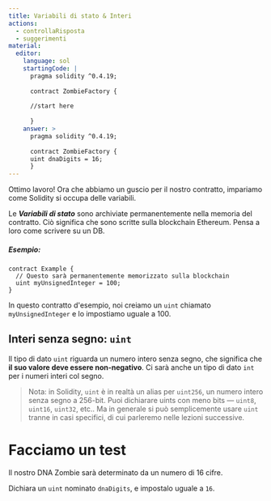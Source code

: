 ```yaml
---
title: Variabili di stato & Interi
actions:
  - controllaRisposta
  - suggerimenti
material:
  editor:
    language: sol
    startingCode: |
      pragma solidity ^0.4.19;
      
      contract ZombieFactory {
      
      //start here
      
      }
    answer: >
      pragma solidity ^0.4.19;
      
      contract ZombieFactory {
      uint dnaDigits = 16;
      }
---
```

Ottimo lavoro! Ora che abbiamo un guscio per il nostro contratto, impariamo come Solidity si occupa delle variabili.

Le ***Variabili di stato*** sono archiviate permanentemente nella memoria del contratto. Ciò significa che sono scritte sulla blockchain Ethereum. Pensa a loro come scrivere su un DB.

##### Esempio:

    contract Example {
      // Questo sarà permanentemente memorizzato sulla blockchain
      uint myUnsignedInteger = 100;
    }
    

In questo contratto d'esempio, noi creiamo un `uint` chiamato `myUnsignedInteger` e lo impostiamo uguale a 100.

## Interi senza segno: `uint`

Il tipo di dato `uint` riguarda un numero intero senza segno, che significa che **il suo valore deve essere non-negativo**. Ci sarà anche un tipo di dato `int` per i numeri interi col segno.

> Nota: in Solidity, `uint` è in realtà un alias per `uint256`, un numero intero senza segno a 256-bit. Puoi dichiarare uints con meno bits — `uint8`, `uint16`, `uint32`, etc.. Ma in generale si può semplicemente usare `uint` tranne in casi specifici, di cui parleremo nelle lezioni successive.

# Facciamo un test

Il nostro DNA Zombie sarà determinato da un numero di 16 cifre.

Dichiara un `uint` nominato `dnaDigits`, e impostalo uguale a `16`.